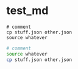 # test_md

```shell
# comment
cp stuff.json other.json
source whatever
```

```bash
# comment
source whatever
cp stuff.json other.json
```
